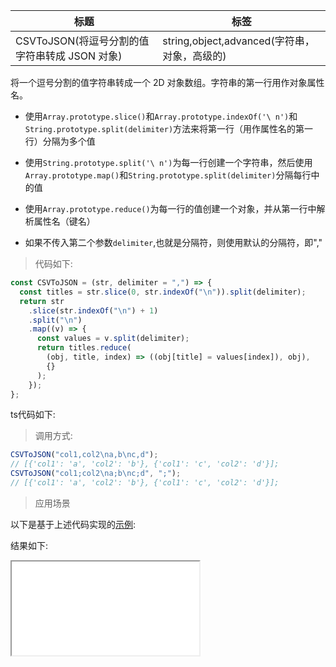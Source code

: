| 标题                                          | 标签                                         |
| --------------------------------------------- | -------------------------------------------- |
| CSVToJSON(将逗号分割的值字符串转成 JSON 对象) | string,object,advanced(字符串，对象，高级的) |

将一个逗号分割的值字符串转成一个 2D 对象数组。字符串的第一行用作对象属性名。

- 使用`Array.prototype.slice()`和`Array.prototype.indexOf('\ n')`和`String.prototype.split(delimiter)`方法来将第一行（用作属性名的第一行）分隔为多个值

- 使用`String.prototype.split('\ n')`为每一行创建一个字符串，然后使用`Array.prototype.map()`和`String.prototype.split(delimiter)`分隔每行中的值

- 使用`Array.prototype.reduce()`为每一行的值创建一个对象，并从第一行中解析属性名（键名）

- 如果不传入第二个参数`delimiter`,也就是分隔符，则使用默认的分隔符，即","

> 代码如下:

```js
const CSVToJSON = (str, delimiter = ",") => {
  const titles = str.slice(0, str.indexOf("\n")).split(delimiter);
  return str
    .slice(str.indexOf("\n") + 1)
    .split("\n")
    .map((v) => {
      const values = v.split(delimiter);
      return titles.reduce(
        (obj, title, index) => ((obj[title] = values[index]), obj),
        {}
      );
    });
};
```

ts代码如下:

<div class="code-editor" data-url="codes/javascript/ts/csv-to-json.ts" data-language="typescript"></div>

> 调用方式:

```js
CSVToJSON("col1,col2\na,b\nc,d");
// [{'col1': 'a', 'col2': 'b'}, {'col1': 'c', 'col2': 'd'}];
CSVToJSON("col1;col2\na;b\nc;d", ";");
// [{'col1': 'a', 'col2': 'b'}, {'col1': 'c', 'col2': 'd'}];
```

> 应用场景

以下是基于上述代码实现的<a href="codes/javascript/html/csv-to-json.html" target="_blank" rel="noopener noreferrer">示例</a>:

<div class="code-editor" data-url="codes/javascript/html/csv-to-json.html" data-language="html"></div>

结果如下:

<iframe src="codes/javascript/html/csv-to-json.html"></iframe>
